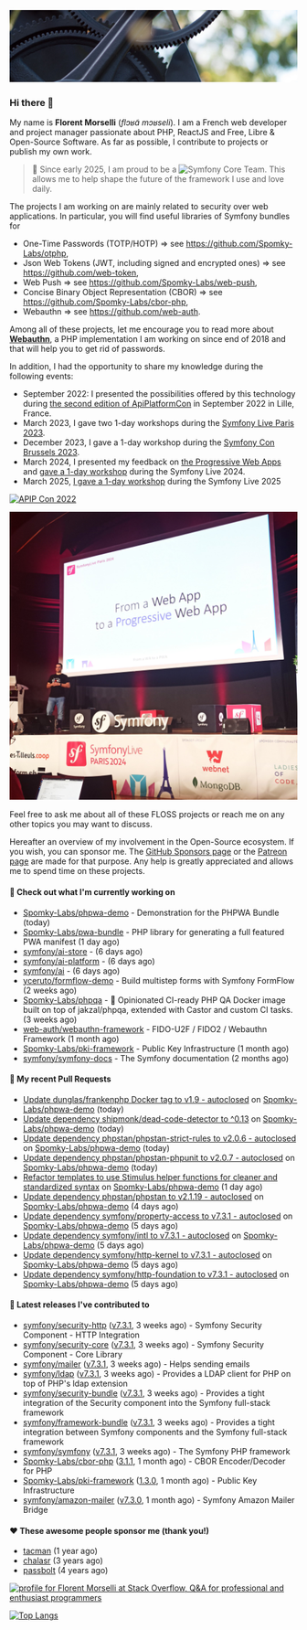 ![Cover image](1.webp)

### Hi there 👋

My name is **Florent Morselli** (*flɔʁɑ̃ mɔʁseli*). I am a French web developer and project manager passionate about PHP, ReactJS and Free, Libre & Open-Source Software.
As far as possible, I contribute to projects or publish my own work.

> 🧡 Since early 2025, I am proud to be a ![Symfony Core Team](https://img.shields.io/badge/Symfony-Core%20Team-orange?style=flat-square&logo=symfony).
> This allows me to help shape the future of the framework I use and love daily.

The projects I am working on are mainly related to security over web applications. In particular, you will find useful libraries of Symfony bundles for
* One-Time Passwords (TOTP/HOTP) => see https://github.com/Spomky-Labs/otphp,
* Json Web Tokens (JWT, including signed and encrypted ones) => see https://github.com/web-token,
* Web Push => see https://github.com/Spomky-Labs/web-push,
* Concise Binary Object Representation (CBOR) => see https://github.com/Spomky-Labs/cbor-php,
* Webauthn => see https://github.com/web-auth.

Among all of these projects, let me encourage you to read more about [**Webauthn**](https://github.com/web-auth), a PHP implementation I am working on since end of 2018 and that will help you to get rid of passwords.

In addition, I had the opportunity to share my knowledge during the following events:

* September 2022: I presented the possibilities offered by this technology during [the second edition of ApiPlatformCon](https://youtu.be/Y2_0omg1CFk) in September 2022 in Lille, France.
* March 2023, I gave two 1-day workshops during the [Symfony Live Paris 2023](https://live.symfony.com/2023-paris/workshop/maximiser-la-securite-de-vos-applications-avec-le-bundle-security).
* December 2023, I gave a 1-day workshop during the [Symfony Con Brussels 2023](https://live.symfony.com/2023-brussels-con/workshop/road-to-safer-applications).
* March 2024, I presented my feedback on [the Progressive Web Apps](https://live.symfony.com/2024-paris/schedule/de-web-app-a-progressive-web-app) and [gave a 1-day workshop](https://live.symfony.com/2024-paris/workshop#securite-amelioree-et-webauthn-avec-symfony-2) during the Symfony Live 2024.
* March 2025, [I gave a 1-day workshop](https://live.symfony.com/2025-paris/) during the Symfony Live 2025

[![APIP Con 2022](https://user-images.githubusercontent.com/1091072/191684778-b9e26104-038d-45c2-a1b3-287233d15ecc.jpg)](https://api-platform.com/con/2022/conferences/webauthn-se-debarrasser-des-mots-de-passe-definitivement/)

[![Symfony Live 2024](Symfony%20Live%202024.png)](https://symfony.com/blog/symfonylive-paris-2024-from-web-app-to-progressive-web-app)


Feel free to ask me about all of these FLOSS projects or reach me on any other topics you may want to discuss.

Hereafter an overview of my involvement in the Open-Source ecosystem.
If you wish, you can sponsor me. The [GitHub Sponsors page](https://github.com/sponsors/Spomky/) or the [Patreon page](https://www.patreon.com/FlorentMorselli) are made for that purpose. Any help is greatly appreciated and allows me to spend time on these projects.

#### 👷 Check out what I'm currently working on

- [Spomky-Labs/phpwa-demo](https://github.com/Spomky-Labs/phpwa-demo) - Demonstration for the PHPWA Bundle (today)
- [Spomky-Labs/pwa-bundle](https://github.com/Spomky-Labs/pwa-bundle) - PHP library for generating a full featured PWA manifest (1 day ago)
- [symfony/ai-store](https://github.com/symfony/ai-store) -  (6 days ago)
- [symfony/ai-platform](https://github.com/symfony/ai-platform) -  (6 days ago)
- [symfony/ai](https://github.com/symfony/ai) -  (6 days ago)
- [yceruto/formflow-demo](https://github.com/yceruto/formflow-demo) - Build multistep forms with Symfony FormFlow (2 weeks ago)
- [Spomky-Labs/phpqa](https://github.com/Spomky-Labs/phpqa) - 🐘 Opinionated CI-ready PHP QA Docker image built on top of jakzal/phpqa, extended with Castor and custom CI tasks. (3 weeks ago)
- [web-auth/webauthn-framework](https://github.com/web-auth/webauthn-framework) - FIDO-U2F / FIDO2 / Webauthn Framework (1 month ago)
- [Spomky-Labs/pki-framework](https://github.com/Spomky-Labs/pki-framework) - Public Key Infrastructure (1 month ago)
- [symfony/symfony-docs](https://github.com/symfony/symfony-docs) - The Symfony documentation (2 months ago)

#### 🔨 My recent Pull Requests

- [Update dunglas/frankenphp Docker tag to v1.9 - autoclosed](https://github.com/Spomky-Labs/phpwa-demo/pull/143) on [Spomky-Labs/phpwa-demo](https://github.com/Spomky-Labs/phpwa-demo) (today)
- [Update dependency shipmonk/dead-code-detector to ^0.13](https://github.com/Spomky-Labs/phpwa-demo/pull/142) on [Spomky-Labs/phpwa-demo](https://github.com/Spomky-Labs/phpwa-demo) (today)
- [Update dependency phpstan/phpstan-strict-rules to v2.0.6 - autoclosed](https://github.com/Spomky-Labs/phpwa-demo/pull/141) on [Spomky-Labs/phpwa-demo](https://github.com/Spomky-Labs/phpwa-demo) (today)
- [Update dependency phpstan/phpstan-phpunit to v2.0.7 - autoclosed](https://github.com/Spomky-Labs/phpwa-demo/pull/140) on [Spomky-Labs/phpwa-demo](https://github.com/Spomky-Labs/phpwa-demo) (today)
- [Refactor templates to use Stimulus helper functions for cleaner and standardized syntax](https://github.com/Spomky-Labs/phpwa-demo/pull/139) on [Spomky-Labs/phpwa-demo](https://github.com/Spomky-Labs/phpwa-demo) (1 day ago)
- [Update dependency phpstan/phpstan to v2.1.19 - autoclosed](https://github.com/Spomky-Labs/phpwa-demo/pull/138) on [Spomky-Labs/phpwa-demo](https://github.com/Spomky-Labs/phpwa-demo) (4 days ago)
- [Update dependency symfony/property-access to v7.3.1 - autoclosed](https://github.com/Spomky-Labs/phpwa-demo/pull/137) on [Spomky-Labs/phpwa-demo](https://github.com/Spomky-Labs/phpwa-demo) (5 days ago)
- [Update dependency symfony/intl to v7.3.1 - autoclosed](https://github.com/Spomky-Labs/phpwa-demo/pull/136) on [Spomky-Labs/phpwa-demo](https://github.com/Spomky-Labs/phpwa-demo) (5 days ago)
- [Update dependency symfony/http-kernel to v7.3.1 - autoclosed](https://github.com/Spomky-Labs/phpwa-demo/pull/135) on [Spomky-Labs/phpwa-demo](https://github.com/Spomky-Labs/phpwa-demo) (5 days ago)
- [Update dependency symfony/http-foundation to v7.3.1 - autoclosed](https://github.com/Spomky-Labs/phpwa-demo/pull/134) on [Spomky-Labs/phpwa-demo](https://github.com/Spomky-Labs/phpwa-demo) (5 days ago)

#### 🔭 Latest releases I've contributed to

- [symfony/security-http](https://github.com/symfony/security-http) ([v7.3.1](https://github.com/symfony/security-http/releases/tag/v7.3.1), 3 weeks ago) - Symfony Security Component - HTTP Integration
- [symfony/security-core](https://github.com/symfony/security-core) ([v7.3.1](https://github.com/symfony/security-core/releases/tag/v7.3.1), 3 weeks ago) - Symfony Security Component - Core Library
- [symfony/mailer](https://github.com/symfony/mailer) ([v7.3.1](https://github.com/symfony/mailer/releases/tag/v7.3.1), 3 weeks ago) - Helps sending emails
- [symfony/ldap](https://github.com/symfony/ldap) ([v7.3.1](https://github.com/symfony/ldap/releases/tag/v7.3.1), 3 weeks ago) - Provides a LDAP client for PHP on top of PHP&#39;s ldap extension
- [symfony/security-bundle](https://github.com/symfony/security-bundle) ([v7.3.1](https://github.com/symfony/security-bundle/releases/tag/v7.3.1), 3 weeks ago) - Provides a tight integration of the Security component into the Symfony full-stack framework
- [symfony/framework-bundle](https://github.com/symfony/framework-bundle) ([v7.3.1](https://github.com/symfony/framework-bundle/releases/tag/v7.3.1), 3 weeks ago) - Provides a tight integration between Symfony components and the Symfony full-stack framework
- [symfony/symfony](https://github.com/symfony/symfony) ([v7.3.1](https://github.com/symfony/symfony/releases/tag/v7.3.1), 3 weeks ago) - The Symfony PHP framework
- [Spomky-Labs/cbor-php](https://github.com/Spomky-Labs/cbor-php) ([3.1.1](https://github.com/Spomky-Labs/cbor-php/releases/tag/3.1.1), 1 month ago) - CBOR Encoder/Decoder for PHP
- [Spomky-Labs/pki-framework](https://github.com/Spomky-Labs/pki-framework) ([1.3.0](https://github.com/Spomky-Labs/pki-framework/releases/tag/1.3.0), 1 month ago) - Public Key Infrastructure
- [symfony/amazon-mailer](https://github.com/symfony/amazon-mailer) ([v7.3.0](https://github.com/symfony/amazon-mailer/releases/tag/v7.3.0), 1 month ago) - Symfony Amazon Mailer Bridge

#### ❤️ These awesome people sponsor me (thank you!)

- [tacman](https://github.com/tacman) (1 year ago)
- [chalasr](https://github.com/chalasr) (3 years ago)
- [passbolt](https://github.com/passbolt) (4 years ago)

<a href="https://stackoverflow.com/users/2157818/florent-morselli"><img src="https://stackoverflow.com/users/flair/2157818.png" width="208" height="58" alt="profile for Florent Morselli at Stack Overflow, Q&amp;A for professional and enthusiast programmers" title="profile for Florent Morselli at Stack Overflow, Q&amp;A for professional and enthusiast programmers"></a>

[![Top Langs](https://wakatime.com/share/@Spomky/aa41d408-c524-4a5f-936d-0b9446698abd.svg)](https://wakatime.com/@Spomky)
